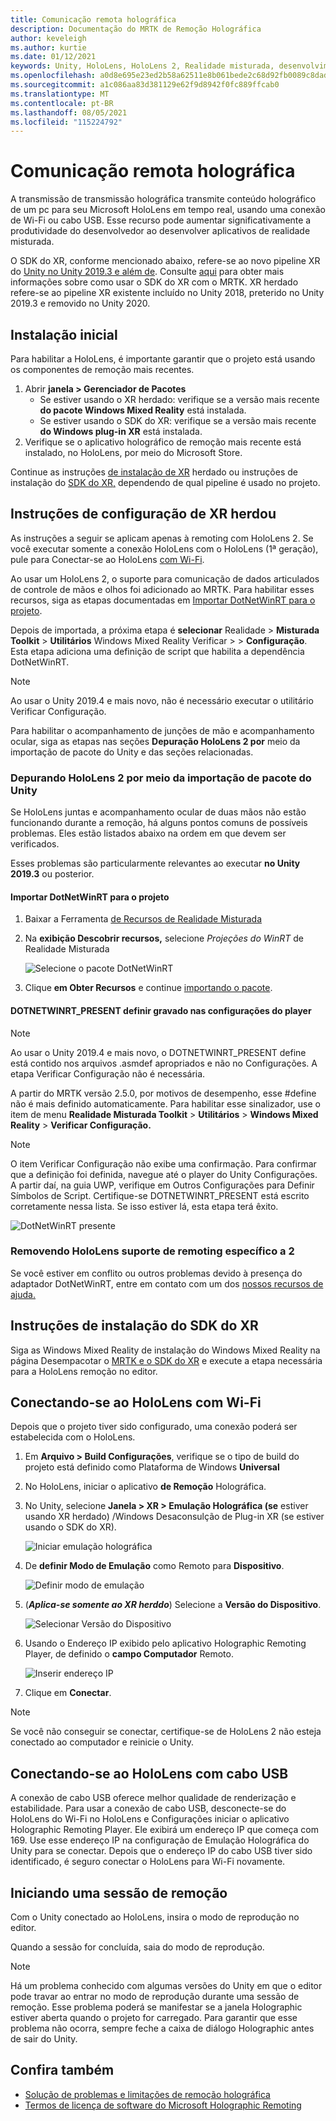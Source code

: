 ```yaml
---
title: Comunicação remota holográfica
description: Documentação do MRTK de Remoção Holográfica
author: keveleigh
ms.author: kurtie
ms.date: 01/12/2021
keywords: Unity, HoloLens, HoloLens 2, Realidade misturada, desenvolvimento, MRTK,
ms.openlocfilehash: a0d8e695e23ed2b58a62511e8b061bede2c68d92fb0089c8dada1d336c2a09e5
ms.sourcegitcommit: a1c086aa83d381129e62f9d8942f0fc889ffcab0
ms.translationtype: MT
ms.contentlocale: pt-BR
ms.lasthandoff: 08/05/2021
ms.locfileid: "115224792"
---
```

# <a name="holographic-remoting"></a>Comunicação remota holográfica

A transmissão de transmissão holográfica transmite conteúdo holográfico de um pc para seu Microsoft HoloLens em tempo real, usando uma conexão de Wi-Fi ou cabo USB. Esse recurso pode aumentar significativamente a produtividade do desenvolvedor ao desenvolver aplicativos de realidade misturada.

O SDK do XR, conforme mencionado abaixo, refere-se ao novo pipeline XR do [Unity no Unity 2019.3 e além de](https://blogs.unity3d.com/2020/01/24/unity-xr-platform-updates/). Consulte [aqui](../../configuration/getting-started-with-mrtk-and-xrsdk.md) para obter mais informações sobre como usar o SDK do XR com o MRTK. XR herdado refere-se ao pipeline XR existente incluído no Unity 2018, preterido no Unity 2019.3 e removido no Unity 2020.

## <a name="initial-setup"></a>Instalação inicial

Para habilitar a HoloLens, é importante garantir que o projeto está usando os componentes de remoção mais recentes.

1. Abrir **janela > Gerenciador de Pacotes**
    - Se estiver usando o XR herdado: verifique se a versão mais recente **do pacote Windows Mixed Reality** está instalada.
    - Se estiver usando o SDK do XR: verifique se a versão mais recente **do Windows plug-in XR** está instalada.
1. Verifique se o aplicativo holográfico de remoção mais recente está instalado, no HoloLens, por meio do Microsoft Store.

Continue as instruções [de instalação de XR](#legacy-xr-setup-instructions) herdado ou instruções de instalação do [SDK do XR,](#xr-sdk-setup-instructions) dependendo de qual pipeline é usado no projeto.

## <a name="legacy-xr-setup-instructions"></a>Instruções de configuração de XR herdou

As instruções a seguir se aplicam apenas à remoting com HoloLens 2. Se você executar somente a conexão HoloLens com o HoloLens (1ª geração), pule para Conectar-se ao HoloLens [com Wi-Fi](#connecting-to-the-hololens-with-wi-fi).

Ao usar um HoloLens 2, o suporte para comunicação de dados articulados de controle de mãos e olhos foi adicionado ao MRTK. Para habilitar esses recursos, siga as etapas documentadas em [Importar DotNetWinRT para o projeto](#import-dotnetwinrt-into-the-project).

Depois de importada, a próxima etapa é **selecionar** Realidade  >  **Misturada Toolkit**  >  **Utilitários** Windows Mixed Reality Verificar  >    >  **Configuração**. Esta etapa adiciona uma definição de script que habilita a dependência DotNetWinRT.

> [!NOTE]
> Ao usar o Unity 2019.4 e mais novo, não é necessário executar o utilitário Verificar Configuração.

Para habilitar o acompanhamento de junções de mão e acompanhamento ocular, siga as etapas nas seções **Depuração HoloLens 2 por** meio da importação de pacote do Unity e das seções relacionadas.

### <a name="debugging-hololens-2-remoting-via-unity-package-import"></a>Depurando HoloLens 2 por meio da importação de pacote do Unity

Se HoloLens juntas e acompanhamento ocular de duas mãos não estão funcionando durante a remoção, há alguns pontos comuns de possíveis problemas. Eles estão listados abaixo na ordem em que devem ser verificados.

Esses problemas são particularmente relevantes ao executar **no Unity 2019.3** ou posterior.

#### <a name="import-dotnetwinrt-into-the-project"></a>Importar DotNetWinRT para o projeto

1. Baixar a Ferramenta [de Recursos de Realidade Misturada](https://aka.ms/MRFeatureTool)

1. Na **exibição Descobrir recursos,** selecione *Projeções do WinRT* de Realidade Misturada

    ![Selecione o pacote DotNetWinRT](../images/tools/remoting/SelectDotNetWinRT.png)

1. Clique **em Obter Recursos** e continue [importando o pacote](/windows/mixed-reality/develop/unity/welcome-to-mr-feature-tool#3-importing-feature-packages).

#### <a name="dotnetwinrt_present-define-written-into-player-settings"></a>DOTNETWINRT_PRESENT definir gravado nas configurações do player

> [!NOTE]
> Ao usar o Unity 2019.4 e mais novo, o DOTNETWINRT_PRESENT define está contido nos arquivos .asmdef apropriados e não no Configurações. A etapa Verificar Configuração não é necessária.

A partir do MRTK versão 2.5.0, por motivos de desempenho, esse #define não é mais definido automaticamente. Para habilitar esse sinalizador, use o item de menu **Realidade Misturada Toolkit**  >  **Utilitários**  >  **Windows Mixed Reality**  >  **Verificar Configuração.**

> [!Note]
> O item Verificar Configuração não exibe uma confirmação. Para confirmar que a definição foi definida, navegue até o player do Unity Configurações. A partir daí, na guia UWP, verifique em Outros Configurações para Definir Símbolos de Script. Certifique-se DOTNETWINRT_PRESENT está escrito corretamente nessa lista. Se isso estiver lá, esta etapa terá êxito.

![DotNetWinRT presente](../images/tools/remoting/DotNetWinRTPresent.png)

### <a name="removing-hololens-2-specific-remoting-support"></a>Removendo HoloLens suporte de remoting específico a 2

Se você estiver em conflito ou outros problemas devido à presença do adaptador DotNetWinRT, entre em contato com um dos [nossos recursos de ajuda.](../../index.md#getting-help)

## <a name="xr-sdk-setup-instructions"></a>Instruções de instalação do SDK do XR

Siga as Windows Mixed Reality de instalação do Windows Mixed Reality na página Desempacotar o [MRTK e o SDK do XR](../../configuration/getting-started-with-mrtk-and-xrsdk.md#windows-mixed-reality) e execute a etapa necessária para a HoloLens remoção no editor.

## <a name="connecting-to-the-hololens-with-wi-fi"></a>Conectando-se ao HoloLens com Wi-Fi

Depois que o projeto tiver sido configurado, uma conexão poderá ser estabelecida com o HoloLens.

1. Em **Arquivo > Build Configurações**, verifique se o tipo de build do projeto está definido como Plataforma de Windows **Universal**
1. No HoloLens, iniciar o aplicativo **de Remoção** Holográfica.
1. No Unity, selecione **Janela > XR > Emulação Holográfica (se** estiver usando XR herdado) /Windows Desaconsulção de Plug-in XR (se estiver usando o SDK do XR).

    ![Iniciar emulação holográfica](../images/tools/remoting/StartHolographicEmulation.png)

1. De **definir Modo de Emulação** como Remoto para **Dispositivo**.

    ![Definir modo de emulação](../images/tools/remoting/SelectEmulationMode.png)

1. (**_Aplica-se somente ao XR herddo_**) Selecione a **Versão do Dispositivo**.

    ![Selecionar Versão do Dispositivo](../images/tools/remoting/SelectDeviceVersion.png)

1. Usando o Endereço IP exibido pelo aplicativo Holographic Remoting Player, de definido o **campo Computador** Remoto.

    ![Inserir endereço IP](../images/tools/remoting/EnterIPAddress.png)

1. Clique em **Conectar**.

> [!NOTE]
> Se você não conseguir se conectar, certifique-se de HoloLens 2 não esteja conectado ao computador e reinicie o Unity.

## <a name="connecting-to-the-hololens-with-usb-cable"></a>Conectando-se ao HoloLens com cabo USB

A conexão de cabo USB oferece melhor qualidade de renderização e estabilidade. Para usar a conexão de cabo USB, desconecte-se do HoloLens do Wi-Fi no HoloLens e Configurações iniciar o aplicativo Holographic Remoting Player. Ele exibirá um endereço IP que começa com 169. Use esse endereço IP na configuração de Emulação Holográfica do Unity para se conectar. Depois que o endereço IP do cabo USB tiver sido identificado, é seguro conectar o HoloLens para Wi-Fi novamente.

## <a name="starting-a-remoting-session"></a>Iniciando uma sessão de remoção

Com o Unity conectado ao HoloLens, insira o modo de reprodução no editor.

Quando a sessão for concluída, saia do modo de reprodução.

> [!NOTE]
> Há um problema conhecido com algumas versões do Unity em que o editor pode travar ao entrar no modo de reprodução durante uma sessão de remoção. Esse problema poderá se manifestar se a janela Holographic estiver aberta quando o projeto for carregado. Para garantir que esse problema não ocorra, sempre feche a caixa de diálogo Holographic antes de sair do Unity.

## <a name="see-also"></a>Confira também

- [Solução de problemas e limitações de remoção holográfica](/windows/mixed-reality/holographic-remoting-troubleshooting)
- [Termos de licença de software do Microsoft Holographic Remoting](/legal/mixed-reality/microsoft-holographic-remoting-software-license-terms)
